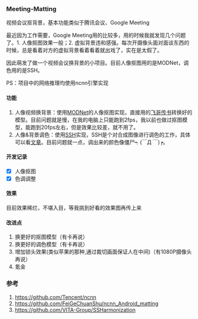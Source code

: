 ### Meeting-Matting
视频会议抠背景，基本功能类似于腾讯会议、Google Meeting

最近因为工作需要，Google Meeting用的比较多，用的时候我就发现几个问题了。1. 人像抠图效果一般；2. 虚拟背景违和感强。每次开摄像头面对面谈东西的时候，总是看着对方的虚拟背景看着看着就出戏了，实在是太假了。

因此萌发了做一个视频会议换背景的小项目。目前人像抠图用的是MODNet，调色用的是SSH。

PS：项目中的网络推理均使用ncnn引擎实现

#### 功能
1. 人像视频换背景：使用[MODNet](https://github.com/ZHKKKe/MODNet)的人像抠图实现，直接用的[飞哥传书](https://github.com/FeiGeChuanShu/ncnn_Android_matting)转换好的模型。目前问题就是慢，在我的电脑上只能跑到2fps，我以前也做过抠图模型，能跑到20fps左右，但是效果比较差，就不用了。
2. 人像&背景调色：使用[SSH](https://github.com/VITA-Group/SSHarmonization)实现，SSH是个对合成图像进行调色的工作，具体可以看[文章](https://zhuanlan.zhihu.com/p/414874339)。目前问题就一点，调出来的颜色像僵尸┑(￣Д ￣)┍。

#### 开发记录
- [x] 人像抠图
- [x] 色调调整

#### 效果
目前效果稀烂，不堪入目，等我挑到好看的效果图再传上来

#### 改进点
1. 换更好的抠图模型（有卡再说）
2. 换更好的调色模型（有卡再说）
3. 增加锁头效果(类似苹果的那种,通过裁切画面保证人在中间)（有1080P摄像头再说）
4. 氪金

### 参考
1. https://github.com/Tencent/ncnn
2. https://github.com/FeiGeChuanShu/ncnn_Android_matting
3. https://github.com/VITA-Group/SSHarmonization
